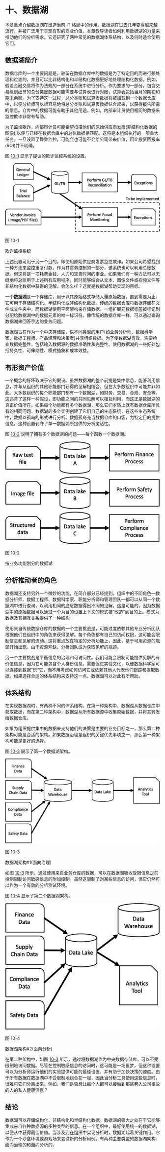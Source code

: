 # 十、数据湖

本章重点介绍数据湖在塑造当前 IT 格局中的作用。数据湖在过去几年变得越来越流行，并被广泛用于实现有形的商业价值。本章教导读者如何利用数据湖的力量来推动他们的分析需求。它还研究了两种常见的数据湖体系结构，以及何时适合使用它们。

## 数据湖简介

数据仓库的一个主要问题是，驻留在数据仓库中的数据是为了特定目的而进行预处理和过滤的，并且可以比非结构化和半结构化数据更好地处理结构化数据。例如，假设金融交易将作为法规的一部分在系统中进行分析。作为要求的一部分，包含交易级别细节的总分类账数据可能需要与试算表进行对账，试算表包括当月的期初和期末余额。为了支持这一过程，总分类账和试算表数据将被加载到一个数据仓库中，以便分析师可以很容易地将总分类账和试算表数据结合起来，以获得报告所需的信息。仓库中的数据可能有助于其他用途，例如，内部审计员使用相同的数据来监控欺诈非常有帮助。

为了监控欺诈，内部审计员可能希望扫描他们的原始供应商发票(非结构化数据的图像),以便与已经在数据仓库中的总账数据相匹配。这将是本组织执行的一项重大任务。一旦设置了舞弊监控，可能会也可能不会给公司带来价值，因此投资回报率(ROI)并不明确。

图 [10-1](#Fig1) 显示了提议的欺诈监控系统的设置。

![](img/513842_1_En_10_Fig1_HTML.jpg)

图 10-1

欺诈监控系统

上述设置可用于另一个目的，即使用原始供应商发票监控欺诈。如果公司希望找到一种方法来监控重复付款，作为其财务控制的一部分，该系统也可以利用总账数据。但这将是一项耗费金钱、人力和宝贵时间的事业。如果我们有一种方法可以无缝地将总账用于上述所有应用程序，同时能够结合从文本、图像文件或视频文件等非结构化数据中获得的见解，会怎么样？这就是数据湖帮助实现的目标。

一个**数据湖**是一个存储库，用于以其原始格式存储大量原始数据，直到需要为止。它可用于存储结构化、半结构化或非结构化数据。传统的数据仓库将数据存储在文件或文件夹中，而数据湖使用平面架构来存储数据。一组扩展元数据标签被标记到分配给数据湖中的数据元素的唯一标识符。像传统的数据仓库一样，可以通过查询数据湖来回答手边的业务问题。

数据湖旨在作为一个中央存储库，供不同类型的用户(如业务分析师、数据科学家、数据工程师、产品经理和决策者)共享组织数据。为了使数据湖有效，需要检查数据完整性，包括输入数据源的数据准确性和完整性。使用数据湖的一些好处包括持久性、可伸缩性、模式抽象和成本效益。

## 有形资产价值

一个概念的好坏取决于它的假设。虽然数据湖的整个前提是集中信息，能够利用信息，并与从组织的其他职能部门获得的见解相结合，但在大多数组织中可能并非如此。大多数组织的每个职能部门都有一个数据湖，如财务、交易、合规、安全等。这违背了这样一种假设，即功能之间的共同见解可以相互利用，而这正是数据湖的真正价值所在。如果每个功能都有多个数据湖，那么它们本质上就有数据仓库所具有的相同问题。数据湖的多个实例创建了它们自己的生态系统，在这些生态系统中，数据以孤岛的形式进行分析。数据孤岛充当数据仓库的口袋，为特定目的提供信息。这种设置剥夺了单一数据湖所提供的分析灵活性。

图 [10-2](#Fig2) 说明了拥有多个数据湖的问题——每个函数一个数据湖。

![](img/513842_1_En_10_Fig2_HTML.jpg)

图 10-2

按业务功能划分的数据湖

## 分析推动者的角色

数据湖还支持另外一个微妙的功能，在简介部分已经提到。组织中的不同角色—数据分析师、数据工程师、数据科学家、职能分析师和管理团队—都可以从同一个数据湖中进行查询，以利用相同的底层数据得出不同的见解。这是可能的，因为数据湖中的原始数据可以通过一个为目的设置上下文的模式被“改造”到目的上。模式为数据及其相互关系提供了一种结构。

使用来自传统数据仓库的数据的一个主要挑战是，可能过度依赖其他专业分析团队根据他们在组织中的角色来获得见解。每个角色都有自己的访问权限，这可能会限制信息和见解的流动。这将重点放在特定的分析功能上，因此，基于可用资源的瓶颈开始出现。由于资源短缺，分析团队成为获取见解的瓶颈。

另一个主要挑战是平衡信息的治理和可访问性。我们可能会限制可能提供见解的有价值信息，因为它可能包含个人身份信息。需要促进实验文化，以便数据科学家可以连接到数据“玩”它，而不用考虑如何访问它或依赖其他人代表他们跟踪和提取数据。如果选择合适的体系结构来支持这一点，数据湖可以对此有所帮助。

## 体系结构

在实现数据湖时，有两种不同的体系结构。在第一种架构中，数据湖从数据仓库中获取数据，而在第二种架构中，数据湖从所有数据源中收集原始数据，并将其转发给数据仓库。

如果为组织提供集中的数据来支持他们的决策是主要的业务目标之一，那么第二种架构可能是合适的架构。如果数据治理是组织的关键优先事项之一，那么第一种架构可能是更好的选择。

图 [10-3](#Fig3) 展示了第一个数据湖架构。

![](img/513842_1_En_10_Fig3_HTML.jpg)

图 10-3

数据湖架构#1(面向治理)

如图 [10-3](#Fig3) 所示，通过使用来自业务仓库的数据，可以在数据湖吸收受限信息之前控制限制访问敏感信息的附加控制。虽然这限制了对某些信息的访问，但它仍然可以作为一个有效的分析测试环境。

图 [10-4](#Fig4) 显示了第二个数据湖架构。

![](img/513842_1_En_10_Fig4_HTML.jpg)

图 10-4

数据湖架构#2(面向分析)

在第二种架构中，如图 [10-3](#Fig3) 所示，通过将数据湖作为中央数据存储库，可以不受限制地访问数据。尽管在控制敏感信息的访问时，这可能是一场噩梦，但这种设置可以为分析师运行他们的实验提供可能的最佳设置，并有助于加快决策的速度。由于所有数据在数据湖中不受限制地组合在一起，因此当分析工具使用这些信息时，很难将它们分离出来。例如，我们是否想让每个人都可以接触到那些卷入公司事故的人的私人健康信息？

## 结论

数据湖可以存储结构化、非结构化和半结构化数据。数据湖的强大之处在于它能够集成来自各种数据源的多种类型的信息。在一个组织中，最好使用统一的数据湖，以便从中获得最佳价值。当涉及到在组织中实现分析时，数据湖起着关键作用。它作为一个沙盒环境或游戏场来尝试新的分析用例。有两种主要类型的数据湖架构:面向治理的和面向分析的。